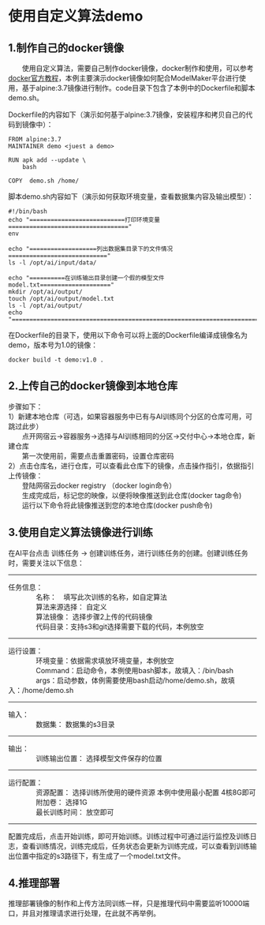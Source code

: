 # 使用自定义算法demo
## 1.制作自己的docker镜像
　　使用自定义算法，需要自己制作docker镜像，docker制作和使用，可以参考[docker官方教程](https://docs.docker.com/develop/)，本例主要演示docker镜像如何配合ModelMaker平台进行使用，基于alpine:3.7镜像进行制作。code目录下包含了本例中的Dockerfile和脚本demo.sh。

Dockerfile的内容如下（演示如何基于alpine:3.7镜像，安装程序和拷贝自己的代码到镜像中）：  
```
FROM alpine:3.7
MAINTAINER demo <juest a demo>

RUN apk add --update \
    bash 

COPY  demo.sh /home/
```
脚本demo.sh内容如下（演示如何获取环境变量，查看数据集内容及输出模型）：  
```
#!/bin/bash
echo "===========================打印环境变量=================================="
env

echo "===================列出数据集目录下的文件情况============================"
ls -l /opt/ai/input/data/

echo "==========在训练输出目录创建一个假的模型文件model.txt===================="
mkdir /opt/ai/output/
touch /opt/ai/output/model.txt
ls -l /opt/ai/output/
echo "========================================================================="
```
在Dockerfile的目录下，使用以下命令可以将上面的Dockerfile编译成镜像名为demo，版本号为1.0的镜像：
```
docker build -t demo:v1.0 .
```
## 2.上传自己的docker镜像到本地仓库
步骤如下：  
1）新建本地仓库（可选，如果容器服务中已有与AI训练同个分区的仓库可用，可跳过此步）  
　　点开网宿云->容器服务->选择与AI训练相同的分区->交付中心->本地仓库，新建仓库  
　　第一次使用前，需要点击重置密码，设置仓库密码  
2）点击仓库名，进行仓库，可以查看此仓库下的镜像，点击操作指引，依据指引上传镜像：  
　　登陆网宿云docker registry （docker login命令）  
　　生成完成后，标记您的映像，以便将映像推送到此仓库(docker tag命令)  
　　运行以下命令将此镜像推送到您的本地仓库(docker push命令)  
## 3.使用自定义算法镜像进行训练  
在AI平台点击 训练任务 -> 创建训练任务，进行训练任务的创建。创建训练任务时，需要关注以下信息：  
_ _ _
任务信息：  
　　　　名称：　填写此次训练的名称，如自定算法  
　　　　算法来源选择： 自定义  
　　　　算法镜像： 选择步骤2上传的代码镜像  
　　　　代码目录：支持s3和git选择需要下载的代码，本例放空  
_ _ _
运行设置：  
　　　　环境变量：依据需求填放环境变量，本例放空  
　　　　Command：启动命令，本例使用bash脚本，故填入：/bin/bash  
　　　　args：启动参数，体例需要使用bash启动/home/demo.sh，故填入：/home/demo.sh  
_ _ _
输入：  
　　　　数据集： 数据集的s3目录  
_ _ _
输出：  
　　　　训练输出位置： 选择模型文件保存的位置  
_ _ _
运行配置：  
　　　　资源配置： 选择训练所使用的硬件资源 本例中使用最小配置 4核8G即可  
　　　　附加卷： 选择1G  
　　　　最长训练时间： 放空即可  
_ _ _
配置完成后，点击开始训练，即可开始训练。训练过程中可通过运行监控及训练日志，查看训练情况，训练完成后，任务状态会更新为训练完成，可以查看到训练输出位置中指定的s3路径下，有生成了一个model.txt文件。  
## 4.推理部署
推理部署镜像的制作和上传方法同训练一样，只是推理代码中需要监听10000端口，并且对推理请求进行处理，在此就不再举例。





